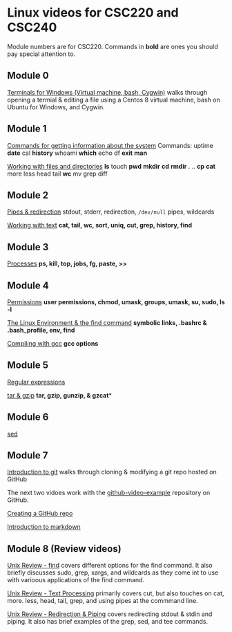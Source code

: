 # Linux videos for CSC220 and CSC240

Module numbers are for CSC220.  Commands in **bold** are ones you should pay special attention to.

## Module 0

[Terminals for Windows (Virtual machine, bash, Cygwin)](https://youtu.be/irCWodI1MO4) walks through opening a termial & editing a file using a Centos 8 virtual machine, bash on Ubuntu for Windows, and Cygwin.  

## Module 1

[Commands for getting information about the system](https://youtu.be/hNgx2rbScXc)
Commands: uptime **date** cal **history** whoami **which** echo df **exit** **man**

[Working with files and directories](https://youtu.be/MhYtNsOJXD8)
**ls** touch **pwd** **mkdir** **cd** **rmdir** . ..  **cp** **cat** more less head tail **wc** mv grep diff

## Module 2

[Pipes & redirection](https://youtu.be/SzSZl56pI-8)
stdout, stderr, redirection, ```/dev/null``` pipes, wildcards

[Working with text](https://youtu.be/wfVVPKEIRCE)
**cat, tail, wc, sort, uniq, cut, grep, history, find**

## Module 3

[Processes](https://youtu.be/_paIoXq6tmA)
**ps, kill, top, jobs, fg, paste, >>**

## Module 4

[Permissions](https://youtu.be/vx13prR-ZzM)
**user permissions, chmod, umask, groups, umask, su, sudo, ls -l**

[The Linux Environment & the find command](https://youtu.be/nETb6vLZScs)
**symbolic links, .bashrc & .bash_profile, env, find**

[Compiling with gcc](https://youtu.be/iDjWXKnoF_I)
**gcc options**

## Module 5

[Regular expressions](https://youtu.be/Wxw6TEp6yWo)

[tar & gzip](https://youtu.be/W79JlqYRmbU) **tar, gzip, gunzip, & gzcat***

## Module 6

[sed](https://youtu.be/rNCiBqWa2xs)

## Module 7

[Introduction to git](https://youtu.be/6goHaRDdq1Y) walks through cloning & modifying a git repo hosted on GitHub

The next two vidoes work with the [github-video-example](https://github.com/CGCC-CS/github-video-example) repository on GitHub.

[Creating a GitHub repo](https://youtu.be/vVXnUKO7RoA)

[Introduction to markdown](https://youtu.be/-cuDmIpRz9o)

## Module 8 (Review videos)

[Unix Review - find](https://youtu.be/rImrnN9ckGA) covers different options for the find command.  It also briefly discusses sudo, grep, xargs, and wildcards as they come int to use with varioous applications of the find command.

[Unix Review - Text Processing](https://youtu.be/MEv4YiudbVk) primarily covers cut, but also touches on cat, more. less, head, tail, grep, and using pipes at the commmand line.

[Unix Review - Redirection & Piping](https://youtu.be/9RXDtmAfJKM) covers redirecting stdout & stdin and piping.  It also has brief examples of the grep, sed, and tee commands.
